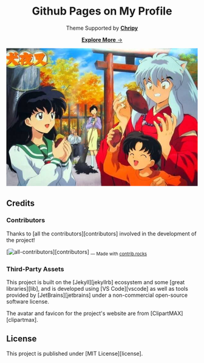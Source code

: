 <!-- markdownlint-disable-next-line -->
<div align="center">

  <!-- markdownlint-disable-next-line -->
  # Github Pages on My Profile 

  Theme Supported by [**Chripy**][chripy]

  [**Explore More** →][demo]

  [![Snapshot](https://raw.githubusercontent.com/54wy/54wy.github.io/refs/heads/main/images/snapshot.jpg)][demo]

</div>

## Credits

### Contributors

Thanks to [all the contributors][contributors] involved in the development of the project!

[![all-contributors](https://contrib.rocks/image?repo=cotes2020/jekyll-theme-chirpy&columns=16)][contributors]
<sub> — Made with [contrib.rocks](https://contrib.rocks)</sub>

### Third-Party Assets

This project is built on the [Jekyll][jekyllrb] ecosystem and some [great libraries][lib], and is developed using [VS Code][vscode] as well as tools provided by [JetBrains][jetbrains] under a non-commercial open-source software license.

The avatar and favicon for the project's website are from [ClipartMAX][clipartmax].

## License

This project is published under [MIT License][license].


[chripy]: https://github.com/cotes2020/chirpy-starter
[demo]: https://54wy.github.io

